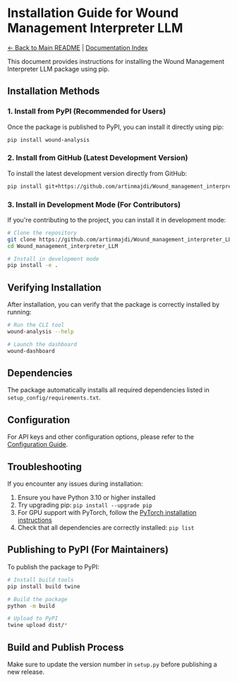 # Installation Guide for Wound Management Interpreter LLM

[← Back to Main README](../README.md) | [Documentation Index](index.md)

This document provides instructions for installing the Wound Management Interpreter LLM package using pip.

## Installation Methods

### 1. Install from PyPI (Recommended for Users)

Once the package is published to PyPI, you can install it directly using pip:

```bash
pip install wound-analysis
```

### 2. Install from GitHub (Latest Development Version)

To install the latest development version directly from GitHub:

```bash
pip install git+https://github.com/artinmajdi/Wound_management_interpreter_LLM.git
```

### 3. Install in Development Mode (For Contributors)

If you're contributing to the project, you can install it in development mode:

```bash
# Clone the repository
git clone https://github.com/artinmajdi/Wound_management_interpreter_LLM.git
cd Wound_management_interpreter_LLM

# Install in development mode
pip install -e .
```

## Verifying Installation

After installation, you can verify that the package is correctly installed by running:

```bash
# Run the CLI tool
wound-analysis --help

# Launch the dashboard
wound-dashboard
```

## Dependencies

The package automatically installs all required dependencies listed in `setup_config/requirements.txt`.

## Configuration

For API keys and other configuration options, please refer to the [Configuration Guide](docs/configuration.md).

## Troubleshooting

If you encounter any issues during installation:

1. Ensure you have Python 3.10 or higher installed
2. Try upgrading pip: `pip install --upgrade pip`
3. For GPU support with PyTorch, follow the [PyTorch installation instructions](https://pytorch.org/get-started/locally/)
4. Check that all dependencies are correctly installed: `pip list`

## Publishing to PyPI (For Maintainers)

To publish the package to PyPI:

```bash
# Install build tools
pip install build twine

# Build the package
python -m build

# Upload to PyPI
twine upload dist/*
```

## Build and Publish Process

Make sure to update the version number in `setup.py` before publishing a new release.
